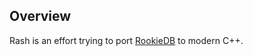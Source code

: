 ## Overview

Rash is an effort trying to port [RookieDB](https://github.com/berkeley-cs186/sp25-rookiedb) to modern C++.

